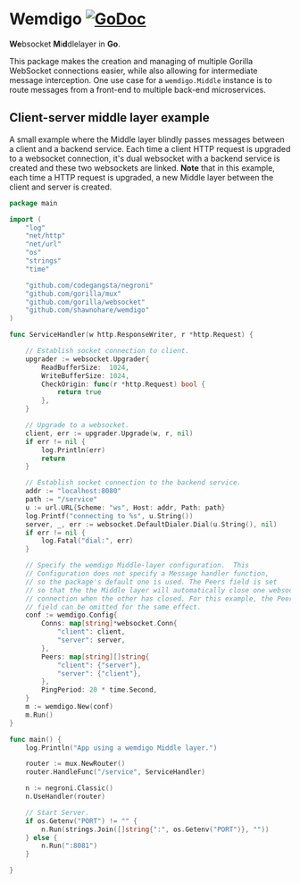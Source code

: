 # Wemdigo  [![GoDoc](http://img.shields.io/badge/go-documentation-blue.svg?style=flat-square)](https://godoc.org/shawnohare/wemdigo)

**We**bsocket **M**i**d**dlelayer in **Go**.  

This package makes the creation and managing of multiple Gorilla
WebSocket connections easier, while also allowing for intermediate
message interception. One use case for a `wemdigo.Middle` instance is
to route messages from a front-end to multiple back-end microservices.

## Client-server middle layer example 

A small  example where the Middle layer blindly passes messages
between a client and a backend service.  Each time a client HTTP
request is upgraded to a websocket connection, it's dual websocket with
a backend service is created and these two websockets are linked. **Note**
that in this example, each time a HTTP request is upgraded, a new 
Middle layer between the client and server is created.

```go
package main

import (
	"log"
	"net/http"
	"net/url"
	"os"
	"strings"
	"time"

	"github.com/codegangsta/negroni"
	"github.com/gorilla/mux"
	"github.com/gorilla/websocket"
	"github.com/shawnohare/wemdigo"
)

func ServiceHandler(w http.ResponseWriter, r *http.Request) {

	// Establish socket connection to client.
	upgrader := websocket.Upgrader{
		ReadBufferSize:  1024,
		WriteBufferSize: 1024,
		CheckOrigin: func(r *http.Request) bool {
			return true
		},
	}

	// Upgrade to a websocket.
	client, err := upgrader.Upgrade(w, r, nil)
	if err != nil {
		log.Println(err)
		return
	}

	// Establish socket connection to the backend service.
	addr := "localhost:8080"
	path := "/service"
	u := url.URL{Scheme: "ws", Host: addr, Path: path}
	log.Printf("connecting to %s", u.String())
	server, _, err := websocket.DefaultDialer.Dial(u.String(), nil)
	if err != nil {
		log.Fatal("dial:", err)
	}

	// Specify the wemdigo Middle-layer configuration.  This
	// Configuration does not specify a Message handler function,
	// so the package's default one is used. The Peers field is set
	// so that the the Middle layer will automatically close one websocket
	// connection when the other has closed. For this example, the Peer
	// field can be omitted for the same effect.
	conf := wemdigo.Config{
		Conns: map[string]*websocket.Conn{
			"client": client,
			"server": server,
		},
		Peers: map[string][]string{
			"client": {"server"},
			"server": {"client"},
		},
		PingPeriod: 20 * time.Second,
	}
	m := wemdigo.New(conf)
	m.Run()
}

func main() {
	log.Println("App using a wemdigo Middle layer.")

	router := mux.NewRouter()
	router.HandleFunc("/service", ServiceHandler)

	n := negroni.Classic()
	n.UseHandler(router)

	// Start Server.
	if os.Getenv("PORT") != "" {
		n.Run(strings.Join([]string{":", os.Getenv("PORT")}, ""))
	} else {
		n.Run(":8081")
	}

}

```








